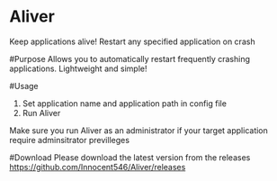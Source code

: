 # Aliver
Keep applications alive! Restart any specified application on crash

#Purpose
Allows you to automatically restart frequently crashing applications. Lightweight and simple!

#Usage
1. Set application name and application path in config file
2. Run Aliver 

Make sure you run Aliver as an administrator if your target application require adminsitrator previlleges

#Download
Please download the latest version from the releases
https://github.com/Innocent546/Aliver/releases
